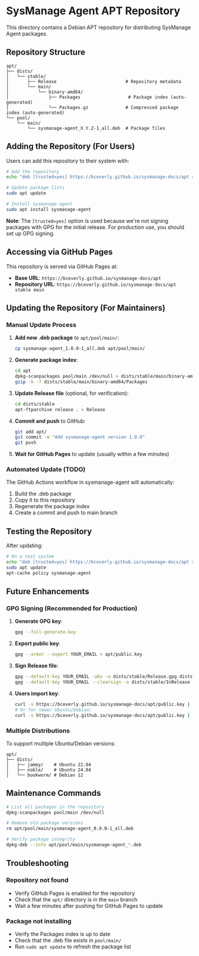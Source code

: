 # SysManage Agent APT Repository

This directory contains a Debian APT repository for distributing SysManage Agent packages.

## Repository Structure

```
apt/
├── dists/
│   └── stable/
│       ├── Release                          # Repository metadata
│       └── main/
│           └── binary-amd64/
│               ├── Packages                  # Package index (auto-generated)
│               └── Packages.gz              # Compressed package index (auto-generated)
└── pool/
    └── main/
        └── sysmanage-agent_X.Y.Z-1_all.deb  # Package files
```

## Adding the Repository (For Users)

Users can add this repository to their system with:

```bash
# Add the repository
echo "deb [trusted=yes] https://bceverly.github.io/sysmanage-docs/apt stable main" | sudo tee /etc/apt/sources.list.d/sysmanage.list

# Update package lists
sudo apt update

# Install sysmanage-agent
sudo apt install sysmanage-agent
```

**Note**: The `[trusted=yes]` option is used because we're not signing packages with GPG for the initial release. For production use, you should set up GPG signing.

## Accessing via GitHub Pages

This repository is served via GitHub Pages at:
- **Base URL**: `https://bceverly.github.io/sysmanage-docs/apt`
- **Repository URL**: `https://bceverly.github.io/sysmanage-docs/apt stable main`

## Updating the Repository (For Maintainers)

### Manual Update Process

1. **Add new .deb package** to `apt/pool/main/`:
   ```bash
   cp sysmanage-agent_1.0.0-1_all.deb apt/pool/main/
   ```

2. **Generate package index**:
   ```bash
   cd apt
   dpkg-scanpackages pool/main /dev/null > dists/stable/main/binary-amd64/Packages
   gzip -k -f dists/stable/main/binary-amd64/Packages
   ```

3. **Update Release file** (optional, for verification):
   ```bash
   cd dists/stable
   apt-ftparchive release . > Release
   ```

4. **Commit and push** to GitHub:
   ```bash
   git add apt/
   git commit -m "Add sysmanage-agent version 1.0.0"
   git push
   ```

5. **Wait for GitHub Pages** to update (usually within a few minutes)

### Automated Update (TODO)

The GitHub Actions workflow in sysmanage-agent will automatically:
1. Build the .deb package
2. Copy it to this repository
3. Regenerate the package index
4. Create a commit and push to main branch

## Testing the Repository

After updating:

```bash
# On a test system
echo "deb [trusted=yes] https://bceverly.github.io/sysmanage-docs/apt stable main" | sudo tee /etc/apt/sources.list.d/sysmanage.list
sudo apt update
apt-cache policy sysmanage-agent
```

## Future Enhancements

### GPG Signing (Recommended for Production)

1. **Generate GPG key**:
   ```bash
   gpg --full-generate-key
   ```

2. **Export public key**:
   ```bash
   gpg --armor --export YOUR_EMAIL > apt/public.key
   ```

3. **Sign Release file**:
   ```bash
   gpg --default-key YOUR_EMAIL -abs -o dists/stable/Release.gpg dists/stable/Release
   gpg --default-key YOUR_EMAIL --clearsign -o dists/stable/InRelease dists/stable/Release
   ```

4. **Users import key**:
   ```bash
   curl -s https://bceverly.github.io/sysmanage-docs/apt/public.key | sudo apt-key add -
   # Or for newer Ubuntu/Debian:
   curl -s https://bceverly.github.io/sysmanage-docs/apt/public.key | gpg --dearmor | sudo tee /etc/apt/trusted.gpg.d/sysmanage.gpg
   ```

### Multiple Distributions

To support multiple Ubuntu/Debian versions:

```
apt/
├── dists/
│   ├── jammy/    # Ubuntu 22.04
│   ├── noble/    # Ubuntu 24.04
│   └── bookworm/ # Debian 12
```

## Maintenance Commands

```bash
# List all packages in the repository
dpkg-scanpackages pool/main /dev/null

# Remove old package versions
rm apt/pool/main/sysmanage-agent_0.9.0-1_all.deb

# Verify package integrity
dpkg-deb --info apt/pool/main/sysmanage-agent_*.deb
```

## Troubleshooting

### Repository not found
- Verify GitHub Pages is enabled for the repository
- Check that the `apt/` directory is in the `main` branch
- Wait a few minutes after pushing for GitHub Pages to update

### Package not installing
- Verify the Packages index is up to date
- Check that the .deb file exists in `pool/main/`
- Run `sudo apt update` to refresh the package list
